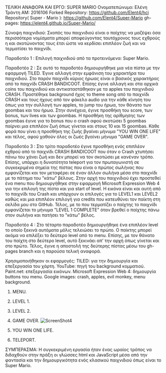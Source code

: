 ΤΕΛΙΚΗ ΑΝΑΦΟΡΑ ΚΑΙ ΕΡΓΟ: SUPER MARIO 
Ονοματεπώνυμο: Ελένη Τράντη
ΑΜ: 2016106
Forked Repository: https://github.com/Elent4/hci
Repository( Super - Mario ): https://github.com/Elent4/Super-Mario
gh- pages: https://elent4.github.io/Super-Mario/

Σύνοψη παιχνιδιού:
	Σκοπός του παιχνιδιού είναι ο παίχτης να μαζέψει όσα περισσότερα νομίσματα μπορεί αποφεύγοντας ταυτόχρονος τους εχθρούς η και σκοτώνοντας τους έτσι ώστε να κερδίσει επιπλέον ζωή και να τερματίσει το παιχνίδι.
 
Παραδοτέο 1 :
Επιλογή παιχνιδιού από τα προτεινόμενα: Super Mario.

Παραδοτέο 2 : 
Σε αυτό το παραδοτέο δημιουργήθηκε μια νέα πίστα με την εφαρμογή TILED. Έγινε αλλαγή στην εμφάνιση του χαρακτήρα του παιχνιδιού. Στο παρόν παιχνίδι κύριος ήρωας είναι ο βασικός χαρακτήρας από το παιχνίδι CRASH BANDICOOT. Επίσης έγινε αλλαγή και στα αρχικά coins του παιχνιδιού και αντικαταστάθηκαν με τα apples του παιχνιδιού CRASH. Προστέθηκε background ήχος το theme song από το παιχνίδι CRASH και τους ήχους από τον φάκελο audio για την κάθε κίνηση του όπως για την συλλογή των apples, το jump του ήρωα, τον θάνατο των goombas και του ήρωα. Στην συνέχεια, έγινε προσθήκη του score, των bonus, των lives και των goombas. Η προσθήκη της αρίθμησης των goombas έγινε για το bonus που ο crash αφού σκοτώσει 5 goombas παίρνει μια επιπλέον ζωή όπως γίνεται και στους 10 και 15 goombas. Κάθε φορά που γίνει η προσθήκη της ζωής βγαίνει μήνυμα "YOU WIN ONE LIFE" και τέλος, αφού χαθούν όλες οι ζωές βγαίνει μήνυμα "GAME OVER". 

Παραδοτέο 3 :
Στο τρίτο παραδοτέο έγινε προσθήκη ενός επιπλέον εχθρού από το παιχνίδι CRASH BANDICOOT που όταν ο Crash χτυπήσει πάνω του χάνει ζωή και δεν μπορεί να τον σκοτώσει με κανέναν τρόπο. Επίσης, υπάρχει η δυνατότητα teleport για τον πρωταγωνιστή σε συγκεκριμένα σημεία της πίστας που είναι ο πρώτος σωλήνας που εμφανίζεται και τον μεταφέρει σε έναν άλλον σωλήνα μέσα στο παιχνίδι με το πάτημα του "κάτω" βέλους. Στην αρχή του παιχνιδιού έχει προστεθεί ένα menu που δημιουργήθηκε στην εφαρμογή Microsoft Expression Web 4 για την επιλογή της πίστα και για start of level. Η εικόνα είναι και αυτή από το παιχνίδι του Crash και υπάρχουν οι επιλογές για το LEVEL1 και LEVEL2 καθώς και μια επιπλέον επιλογή για credits που κατευθύνει τον παίκτη στη σελίδα μου στο GitHub. Τέλος, με το που τερματίζει ο παίχτης το παιχνίδι εμφανίζεται το μήνυμα "LEVEL 1 COMPLETE" όταν βρεθεί ο παίχτης πάνω στον σωλήνα και πατήσει το "κάτω" βέλος.

Παραδοτέο 4 :
	Στο τέταρτο παραδοτέο δημιουργήθηκε ένα επιπλέον level το οποίο ξεκινά αυτόματα μόλις τελειώσει το πρώτο. Ο παίκτης μπορεί ακόμα να επιλέξει το δεύτερο level από το menu. Επίσης, με τον θάνατο του παίχτη στο δεύτερο level, αυτό ξεκινάει απ’ την αρχή όπως γίνεται και στο πρώτο. Τέλος, έγινε η αποστολή της δεύτερης πίστας μέσω του gh- pages branch και η παρούσα τελική αναφορά. 

Χρησιμοποιήθηκαν οι εφαρμογές: 
TILED: για την δημιουργία και επεξεργασία του χάρτη. 
YouTube: πηγή του background κομματιού. 
Paint.net: επεξεργασία εικόνων.
Microsoft Expression Web 4: δημιουργία buttons του menu. 
Google images: crash, apples, evil monkey, menu background.

1.	MENU.
 

2.	LEVEL 1.
 

3.	LEVEL 2.
 
4.	GAME OVER.
 	![ScreenShot4](https://github.com/Elent4/hci/blob/2016106/projects/2016106/gameover.png)
 	
5.	YOU WIN ONE LIFE.
 

6.	TELEPORT.
 

ΣΥΜΠΕΡΑΣΜΑ:
	Η συγκεκριμένη εργασία ήταν ένας ωραίος τρόπος να διδαχθούν στην πράξη οι γλώσσες html και JavaScript μέσα από την φαντασία και την δημιουργικότητα ενός κλασικού παιχνιδιού όπως είναι το Super Mario. 
